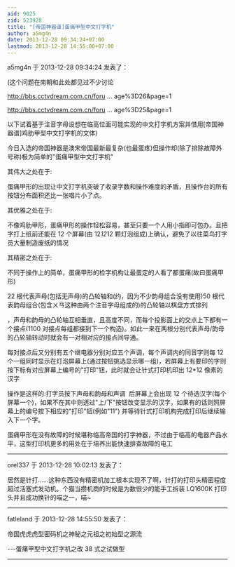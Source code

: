 ```yaml
---
aid: 9025
zid: 523928
title: "[帝国神器谱]蛋痛甲型中文打字机"
author: a5mg4n
date: 2013-12-28 09:34:24+07:00
lastmod: 2013-12-28 14:55:00+07:00
---
```


a5mg4n 于 2013-12-28 09:34:24 发表了：

(这个问题在南朝和此处都见过不少讨论

http://bbs.cctvdream.com.cn/foru ... age%3D26&amp;page=1

http://bbs.cctvdream.com.cn/foru ... age%3D25&amp;page=1

以下试着基于注音字母设想在临高位面可能实现的中文打字机方案并借用[帝国神器谱]鸡肋甲型中文打字机的文体)

今日入选的帝国神器是澳宋帝国最新最复杂(也最蛋疼)但操作却(除了排除故障外号称)极为简单的"蛋痛甲型中文打字机"

其伟大之处在于:

蛋痛甲形的出现让中文打字机突破了收录字数和操作难度的矛盾，且操作台的所有按钮分布面积还比一张唱片小了点。

其优雅之处在于:

不像鸡肋甲形，蛋痛甲形的操作轻松容易，甚至只要一个人用小指即可包办。且把字打上纸前还能在 12 个屏幕(由 12*12*12 颗灯泡组成)上确认，避免了以往菜鸟打字员大量制造废纸的情况

其精密之处在于:

不同于操作上的简单，蛋痛甲形的检字机构让最蛋定的人看了都蛋痛(故曰蛋痛甲形)

22 根代表声母(包括无声母)的凸轮轴和(约，因为不少韵母组合没有使用)50 根代表韵母组合(包含ㄨㄢ这种由两个注音字母组成的)的凸轮轴以棋盘方式排列

，声母和韵母的凸轮轴互相垂直，且高度不同，而每个投影面上的交点上下都有一个接点(1100 对接点每组都接到下一个构造)。如此一来在两根分别代表声母/韵母的凸轮轴转动时就会有一对相对应的接点间导通。

每对接点后又分别有五个继电器分别对应五个声调，每个声调内的同音字则每 12 个一组同时显示在灯泡屏幕上(通过按钮挑选显示哪一组)，若屏幕上有要印的字则按下标有对应屏幕上编号的"打印"钮，此时就会让针式打印机印出 12\*12 像素的汉字

操作是这样的:打字员按下声母和韵母和声调 ​​ 后屏幕上会出现 12 个待选汉字(每个屏幕一个)，如果不在其中则透过"上/下"按钮改变显示的汉字，如果有的话则照屏幕上的编号按下相应的"打印"钮(例如"11") 并等待针式打印机构完成打印后继续输入下一个字。

蛋痛甲形在没有故障的时候堪称临高帝国的打字神器，不过由于临高的电器产品水平，这型打印机更多的用处在于培养出能快速排查故障的电工

---

orel337 于 2013-12-28 10:02:13 发表了：

居然是针打……这种东西没有精密机加工根本实现不了啊，针打的打印头精密程度超过活塞式发动机。个猫当攒机商的时候是为数很少的能手工拆装 LQ1600K 打印头并且成功换针的喵之一，喵~

---

fatleland 于 2013-12-28 14:55:50 发表了：

帝国虎虎虎型密码机之神秘之元祖之初始型之源流

---蛋痛甲型中文打字机之改 38 式之试做型

---
